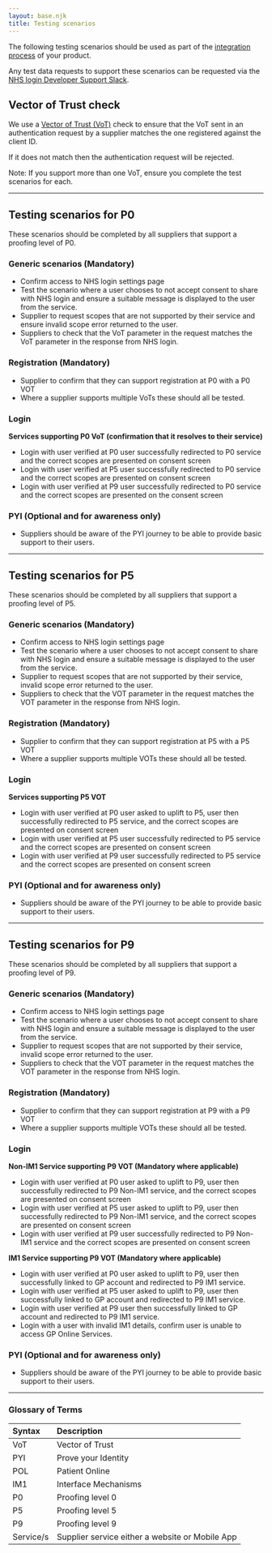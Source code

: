 ```yaml
---
layout: base.njk
title: Testing scenarios
---
```

The following testing scenarios should be used as part of the [integration process](https://nhsconnect.github.io/nhslogin/integration-process/) of your product. 

Any test data requests to support these scenarios can be requested via the [NHS login Developer Support Slack](https://nhs-login-support-slack-invite.herokuapp.com/).

## Vector of Trust check
We use a [Vector of Trust (VoT)](https://nhsconnect.github.io/nhslogin/vectors-of-trust/) check to ensure that the VoT sent in an authentication request by a supplier matches the one registered against the client ID.

If it does not match then the authentication request will be rejected.

Note: If you support more than one VoT, ensure you complete the test scenarios for each.

---

## Testing scenarios for P0

These scenarios should be completed by all suppliers that support a proofing level of P0. 

### Generic scenarios (Mandatory)
* Confirm access to NHS login settings page
* Test the scenario where a user chooses to not accept consent to share with NHS login and ensure a suitable message is displayed to the user from the service.
* Supplier to request scopes that are not supported by their service and ensure invalid scope error returned to the user.
* Suppliers to check that the VoT parameter in the request matches the VoT parameter in the response from NHS login.


### Registration (Mandatory)
* Supplier to confirm that they can support registration at P0 with a P0 VOT
* Where a supplier supports multiple VoTs these should all be tested.


### Login
<b>Services supporting P0 VoT (confirmation that it resolves to their service)</b>
* Login with user verified at P0 user successfully redirected to P0 service and the correct scopes are presented on consent screen
* Login with user verified at P5 user successfully redirected to P0 service and the correct scopes are presented on consent screen
* Login with user verified at P9 user successfully redirected to P0 service and the correct scopes are presented on the consent screen

### PYI (Optional and for awareness only)
* Suppliers should be aware of the PYI journey to be able to provide basic support to their users.

---

## Testing scenarios for P5

These scenarios should be completed by all suppliers that support a proofing level of P5. 

### Generic scenarios (Mandatory)

* Confirm access to NHS login settings page
* Test the scenario where a user chooses to not accept consent to share with NHS login and ensure a suitable message is displayed to the user from the service.
* Supplier to request scopes that are not supported by their service, invalid scope error returned to the user.
* Suppliers to check that the VOT parameter in the request matches the VOT parameter in the response from NHS login.

### Registration (Mandatory)

* Supplier to confirm that they can support registration at P5 with a P5 VOT
* Where a supplier supports multiple VOTs these should all be tested.

### Login
<b>Services supporting P5 VOT</b>

* Login with user verified at P0 user asked to uplift to P5, user then successfully redirected to P5 service, and the correct scopes are presented on consent screen
* Login with user verified at P5 user successfully redirected to P5 service and the correct scopes are presented on consent screen
* Login with user verified at P9 user successfully redirected to P5 service and the correct scopes are presented on consent screen

### PYI (Optional and for awareness only)
* Suppliers should be aware of the PYI journey to be able to provide basic support to their users.

---

## Testing scenarios for P9

These scenarios should be completed by all suppliers that support a proofing level of P9. 

### Generic scenarios (Mandatory)
* Confirm access to NHS login settings page
* Test the scenario where a user chooses to not accept consent to share with NHS login and ensure a suitable message is displayed to the user from the service.
* Supplier to request scopes that are not supported by their service, invalid scope error returned to the user.
* Suppliers to check that the VOT parameter in the request matches the VOT parameter in the response from NHS login.


### Registration (Mandatory)
* Supplier to confirm that they can support registration at P9 with a P9 VOT
* Where a supplier supports multiple VOTs these should all be tested.


### Login
<b>Non-IM1 Service supporting P9 VOT (Mandatory where applicable)</b>
* Login with user verified at P0 user asked to uplift to P9, user then successfully redirected to P9 Non-IM1 service, and the correct scopes are presented on consent screen
* Login with user verified at P5 user asked to uplift to P9, user then successfully redirected to P9 Non-IM1 service, and the correct scopes are presented on consent screen
* Login with user verified at P9 user successfully redirected to P9 Non-IM1 service and the correct scopes are presented on consent screen

<b>IM1 Service supporting P9 VOT (Mandatory where applicable)</b>
* Login with user verified at P0 user asked to uplift to P9, user then successfully linked to GP account and redirected to P9 IM1 service.
* Login with user verified at P5 user asked to uplift to P9, user then successfully linked to GP account and redirected to P9 IM1 service.
* Login with user verified at P9 user then successfully linked to GP account and redirected to P9 IM1 service.
* Login with a user with invalid IM1 details, confirm user is unable to access GP Online Services.


### PYI (Optional and for awareness only)
* Suppliers should be aware of the PYI journey to be able to provide basic support to their users.
 
---

### Glossary of Terms

| Syntax      | Description |
| :---        | :---        |
| VoT | Vector of Trust |
| PYI | Prove your Identity |
| POL | Patient Online |
| IM1 | Interface Mechanisms |
| P0 | Proofing level 0 |
| P5 | Proofing level 5 |
| P9 | Proofing level 9 |
| Service/s | Supplier service either a website or Mobile App |

